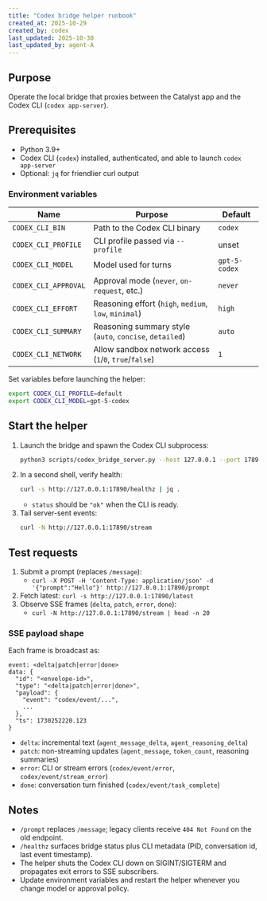 ```yaml
---
title: "Codex bridge helper runbook"
created_at: 2025-10-29
created_by: codex
last_updated: 2025-10-30
last_updated_by: agent-A
---
```


## Purpose
Operate the local bridge that proxies between the Catalyst app and the Codex CLI (`codex app-server`).

## Prerequisites
- Python 3.9+
- Codex CLI (`codex`) installed, authenticated, and able to launch `codex app-server`
- Optional: `jq` for friendlier curl output

### Environment variables
| Name | Purpose | Default |
| --- | --- | --- |
| `CODEX_CLI_BIN` | Path to the Codex CLI binary | `codex` |
| `CODEX_CLI_PROFILE` | CLI profile passed via `--profile` | unset |
| `CODEX_CLI_MODEL` | Model used for turns | `gpt-5-codex` |
| `CODEX_CLI_APPROVAL` | Approval mode (`never`, `on-request`, etc.) | `never` |
| `CODEX_CLI_EFFORT` | Reasoning effort (`high`, `medium`, `low`, `minimal`) | `high` |
| `CODEX_CLI_SUMMARY` | Reasoning summary style (`auto`, `concise`, `detailed`) | `auto` |
| `CODEX_CLI_NETWORK` | Allow sandbox network access (`1`/`0`, `true`/`false`) | `1` |

Set variables before launching the helper:

```bash
export CODEX_CLI_PROFILE=default
export CODEX_CLI_MODEL=gpt-5-codex
```

## Start the helper
1. Launch the bridge and spawn the Codex CLI subprocess:
   ```bash
   python3 scripts/codex_bridge_server.py --host 127.0.0.1 --port 17890 --spawn-cli
   ```
2. In a second shell, verify health:
   ```bash
   curl -s http://127.0.0.1:17890/healthz | jq .
   ```
   - `status` should be `"ok"` when the CLI is ready.
3. Tail server-sent events:
   ```bash
   curl -N http://127.0.0.1:17890/stream
   ```

## Test requests
1. Submit a prompt (replaces `/message`):
   - `curl -X POST -H 'Content-Type: application/json' -d '{"prompt":"Hello"}' http://127.0.0.1:17890/prompt`
2. Fetch latest: `curl -s http://127.0.0.1:17890/latest`
3. Observe SSE frames (`delta`, `patch`, `error`, `done`):
   - `curl -N http://127.0.0.1:17890/stream | head -n 20`

### SSE payload shape

Each frame is broadcast as:

```
event: <delta|patch|error|done>
data: {
  "id": "<envelope-id>",
  "type": "<delta|patch|error|done>",
  "payload": {
    "event": "codex/event/...",
    ...
  },
  "ts": 1730252220.123
}
```

- `delta`: incremental text (`agent_message_delta`, `agent_reasoning_delta`)
- `patch`: non-streaming updates (`agent_message`, `token_count`, reasoning summaries)
- `error`: CLI or stream errors (`codex/event/error`, `codex/event/stream_error`)
- `done`: conversation turn finished (`codex/event/task_complete`)

## Notes
- `/prompt` replaces `/message`; legacy clients receive `404 Not Found` on the old endpoint.
- `/healthz` surfaces bridge status plus CLI metadata (PID, conversation id, last event timestamp).
- The helper shuts the Codex CLI down on SIGINT/SIGTERM and propagates exit errors to SSE subscribers.
- Update environment variables and restart the helper whenever you change model or approval policy.
